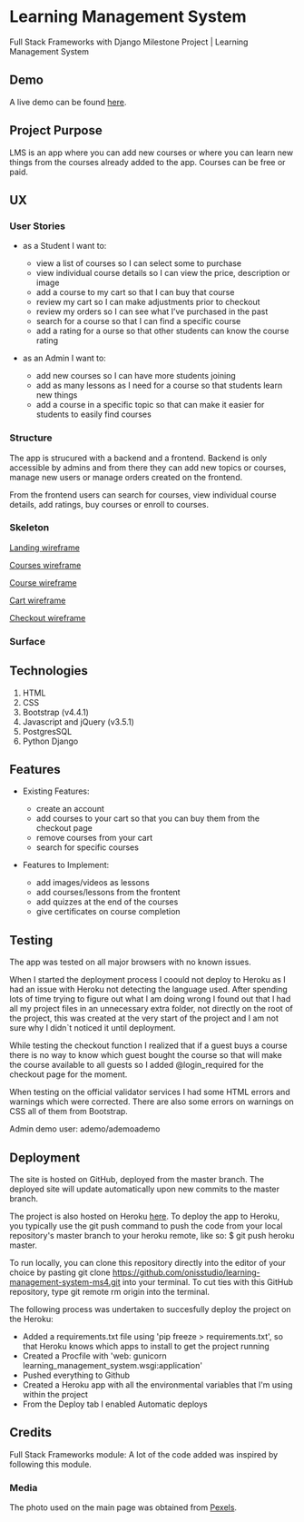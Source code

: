 # Learning Management System

Full Stack Frameworks with Django Milestone Project | Learning Management System

## Demo

A live demo can be found [here](https://lms-ms4.herokuapp.com/).

## Project Purpose

LMS is an app where you can add new courses or where you can learn new things from the courses already added to the app. Courses can be free or paid.

## UX

### User Stories

- as a Student I want to:

  - view a list of courses so I can select some to purchase
  - view individual course details so I can view the price, description or image
  - add a course to my cart so that I can buy that course
  - review my cart so I can make adjustments prior to checkout
  - review my orders so I can see what I’ve purchased in the past
  - search for a course so that I can find a specific course
  - add a rating for a ourse so that other students can know the course rating

- as an Admin I want to:

  - add new courses so I can have more students joining
  - add as many lessons as I need for a course so that students learn new things
  - add a course in a specific topic so that can make it easier for students to easily find courses

### Structure

The app is strucured with a backend and a frontend. Backend is only accessible by admins and from there they can add new topics or courses, manage new users or manage orders created on the frontend.

From the frontend users can search for courses, view individual course details, add ratings, buy courses or enroll to courses.

### Skeleton

[Landing wireframe](https://github.com/onisstudio/learning-management-system-ms4/blob/master/wireframes/landing.png)

[Courses wireframe](https://github.com/onisstudio/learning-management-system-ms4/blob/master/wireframes/courses.png)

[Course wireframe](https://github.com/onisstudio/learning-management-system-ms4/blob/master/wireframes/course.png)

[Cart wireframe](https://github.com/onisstudio/learning-management-system-ms4/blob/master/wireframes/cart.png)

[Checkout wireframe](https://github.com/onisstudio/learning-management-system-ms4/blob/master/wireframes/checkout.png)

### Surface

## Technologies

1. HTML
2. CSS
3. Bootstrap (v4.4.1)
4. Javascript and jQuery (v3.5.1)
5. PostgresSQL
6. Python Django

## Features

- Existing Features:

  - create an account
  - add courses to your cart so that you can buy them from the checkout page
  - remove courses from your cart
  - search for specific courses

- Features to Implement:

  - add images/videos as lessons
  - add courses/lessons from the frontent
  - add quizzes at the end of the courses
  - give certificates on course completion

## Testing

The app was tested on all major browsers with no known issues.

When I started the deployment process I coould not deploy to Heroku as I had an issue with Heroku not detecting the language used. After spending lots of time trying to figure out what I am doing wrong I found out that I had all my project files in an unnecessary extra folder, not directly on the root of the project, this was created at the very start of the project and I am not sure why I didn`t noticed it until deployment.

While testing the checkout function I realized that if a guest buys a course there is no way to know which guest bought the course so that will make the course available to all guests so I added @login_required for the checkout page for the moment.

When testing on the official validator services I had some HTML errors and warnings which were corrected. There are also some errors on warnings on CSS all of them from Bootstrap.

Admin demo user: ademo/ademoademo

## Deployment

The site is hosted on GitHub, deployed from the master branch. The deployed site will update automatically upon new commits to the master branch.

The project is also hosted on Heroku [here](https://lms-ms4.herokuapp.com/). To deploy the app to Heroku, you typically use the git push command to push the code from your local repository's master branch to your heroku remote, like so: \$ git push heroku master.

To run locally, you can clone this repository directly into the editor of your choice by pasting git clone <https://github.com/onisstudio/learning-management-system-ms4.git> into your terminal. To cut ties with this GitHub repository, type git remote rm origin into the terminal.

The following process was undertaken to succesfully deploy the project on the Heroku:

- Added a requirements.txt file using 'pip freeze > requirements.txt', so that Heroku knows which apps to install to get the project running
- Created a Procfile with 'web: gunicorn learning_management_system.wsgi:application'
- Pushed everything to Github
- Created a Heroku app with all the environmental variables that I'm using within the project
- From the Deploy tab I enabled Automatic deploys

## Credits

Full Stack Frameworks module: A lot of the code added was inspired by following this module.

### Media

The photo used on the main page was obtained from [Pexels](https://www.pexels.com/).
